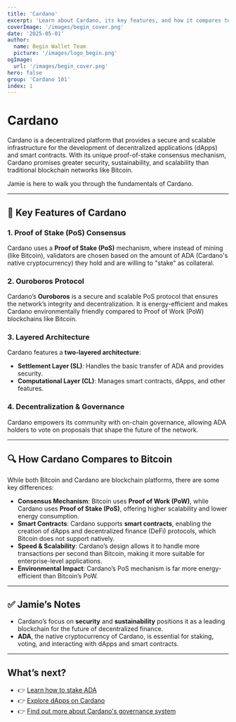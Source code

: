 ```yaml
---
title: 'Cardano'
excerpt: 'Learn about Cardano, its key features, and how it compares to other blockchain platforms.'
coverImage: '/images/begin_cover.png'
date: '2025-05-01'
author:
  name: Begin Wallet Team
  picture: '/images/logo_begin.png'
ogImage:
  url: '/images/begin_cover.png'
hero: false
group: 'Cardano 101'
index: 1
---
```


# Cardano

Cardano is a decentralized platform that provides a secure and scalable infrastructure for the development of decentralized applications (dApps) and smart contracts. With its unique proof-of-stake consensus mechanism, Cardano promises greater security, sustainability, and scalability than traditional blockchain networks like Bitcoin.

Jamie is here to walk you through the fundamentals of Cardano.

---

## 🚀 Key Features of Cardano

### 1. **Proof of Stake (PoS) Consensus**
Cardano uses a **Proof of Stake (PoS)** mechanism, where instead of mining (like Bitcoin), validators are chosen based on the amount of ADA (Cardano's native cryptocurrency) they hold and are willing to "stake" as collateral.

### 2. **Ouroboros Protocol**
Cardano’s **Ouroboros** is a secure and scalable PoS protocol that ensures the network’s integrity and decentralization. It is energy-efficient and makes Cardano environmentally friendly compared to Proof of Work (PoW) blockchains like Bitcoin.

### 3. **Layered Architecture**
Cardano features a **two-layered architecture**:  
- **Settlement Layer (SL)**: Handles the basic transfer of ADA and provides security.
- **Computational Layer (CL)**: Manages smart contracts, dApps, and other features.

### 4. **Decentralization & Governance**
Cardano empowers its community with on-chain governance, allowing ADA holders to vote on proposals that shape the future of the network.

---

## 🔍 How Cardano Compares to Bitcoin

While both Bitcoin and Cardano are blockchain platforms, there are some key differences:

- **Consensus Mechanism**: Bitcoin uses **Proof of Work (PoW)**, while Cardano uses **Proof of Stake (PoS)**, offering higher scalability and lower energy consumption.
- **Smart Contracts**: Cardano supports **smart contracts**, enabling the creation of dApps and decentralized finance (DeFi) protocols, which Bitcoin does not support natively.
- **Speed & Scalability**: Cardano’s design allows it to handle more transactions per second than Bitcoin, making it more suitable for enterprise-level applications.
- **Environmental Impact**: Cardano’s PoS mechanism is far more energy-efficient than Bitcoin’s PoW.

---

## ✅ Jamie’s Notes

- Cardano’s focus on **security** and **sustainability** positions it as a leading blockchain for the future of decentralized finance.
- **ADA**, the native cryptocurrency of Cardano, is essential for staking, voting, and interacting with dApps and smart contracts.

---

## What’s next?

- 👉 [Learn how to stake ADA](#)  
- 👉 [Explore dApps on Cardano](#)  
- 👉 [Find out more about Cardano's governance system](#)
